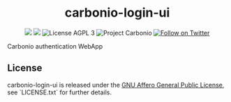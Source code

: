 <!--
SPDX-FileCopyrightText: 2022 Zextras <https://www.zextras.com>

SPDX-License-Identifier: CC0-1.0
-->

<div align="center">
  <h1>carbonio-login-ui</h1>
</div>

<p align="center">
  <a href="https://github.com/zextras/carbonio-login-ui/graphs/contributors" alt="Contributors">
  <img src="https://img.shields.io/github/contributors/zextras/carbonio-login-ui" /></a>
  <a href="https://github.com/zextras/carbonio-login-ui/pulse" alt="Activity">
  <img src="https://img.shields.io/github/commit-activity/m/zextras/carbonio-login-ui" /></a>
  <img src="https://img.shields.io/badge/license-AGPL%203-green" alt="License AGPL 3">
  <img src="https://img.shields.io/badge/project-carbonio-informational" alt="Project Carbonio">
  <a href="https://twitter.com/intent/follow?screen_name=zextras">
  <img src="https://img.shields.io/twitter/follow/zextras?style=social&logo=twitter" alt="Follow on Twitter"><a/>
</p>

<p>
  Carbonio authentication WebApp
</p>

<h2>License</h2>

<p>
carbonio-login-ui is released under the <a href="https://www.gnu.org/licenses/agpl-3.0.en.html" alt="GNU Affero">GNU Affero General Public License<a/>, see `LICENSE.txt` for further details.
</p>
